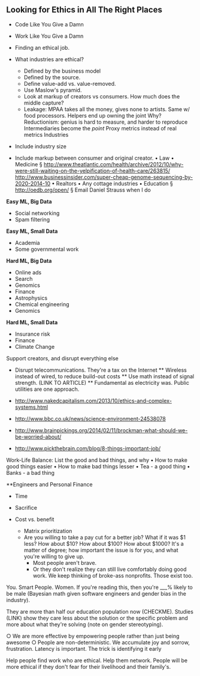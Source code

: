 ## Looking for Ethics in All The Right Places

* Code Like You Give a Damn
* Work Like You Give a Damn


* Finding an ethical job.
* What industries are ethical?
   * Defined by the business model
   * Defined by the source.
   * Define value-add vs. value-removed.
   * Use Maslow's pyramid.
   * Look at markup of creators vs consumers. How much does the middle capture?
   * Leakage: MPAA takes all the money, gives none to artists. Same w/ food processors.
   Helpers end up owning the joint
   Why? Reductionism: genius is hard to measure, and harder to reproduce
   Intermediaries become the *point*
   Proxy metrics instead of real metrics
Industries 
* Include industry size
* Include markup between consumer and original creator.
   • Law
   • Medicine
      § http://www.theatlantic.com/health/archive/2012/10/why-were-still-waiting-on-the-yelpification-of-health-care/263815/
      http://www.businessinsider.com/super-cheap-genome-sequencing-by-2020-2014-10
   • Realtors
   • Any cottage industries
   • Education
      § http://oedb.org/open/
      § Email Daniel Strauss when I do


**Easy ML, Big Data**

* Social networking
* Spam filtering

**Easy ML, Small Data**

* Academia
* Some governmental work

**Hard ML, Big Data**

* Online ads
* Search
* Genomics
* Finance
* Astrophysics
* Chemical engineering
* Genomics

**Hard ML, Small Data**

* Insurance risk
* Finance
* Climate Change



Support creators, and disrupt everything else

* Disrupt telecommunications. They're a tax on the Internet
** Wireless instead of wired, to reduce build-out costs
** Use math instead of signal strength. (LINK TO ARTICLE)
** Fundamental as electricity was. Public utilities are one approach.


* http://www.nakedcapitalism.com/2013/10/ethics-and-complex-systems.html
* http://www.bbc.co.uk/news/science-environment-24538078
* http://www.brainpickings.org/2014/02/11/brockman-what-should-we-be-worried-about/
* http://www.pickthebrain.com/blog/8-things-important-job/

Work-Life Balance: List the good and bad things, and why
• How to make good things easier
• How to make bad things lesser
• Tea - a good thing
• Banks - a bad thing


**Engineers and Personal Finance
* Time
* Sacrifice



* Cost vs. benefit
   * Matrix prioritization
   * Are you willing to take a pay cut for a better job? What if it was $1 less? How about $10? How about $100? How about $1000? It's a matter of degree; how important the issue is for you, and what you're willing to give up.
      * Most people aren't brave.
      * Or they don't realize they can still live comfortably doing good work. We keep thinking of broke-ass nonprofits. Those exist too.


You. Smart People. 
Women. If you're reading this, then you're ___% likely to be male (Bayesian math given software engineers and gender bias in the industry).

They are more than half our education population now (CHECKME). Studies (LINK) show they care less about the solution or the specific problem and more about what they're solving (note on gender stereotyping).


   ○ We are more effective by empowering people rather than just being awesome
   ○ People are non-deterministic. We accumulate joy and sorrow, frustration. Latency is important. The trick is identifying it early

Help people find work who are ethical. Help them network. People will be more ethical if they don't fear for their livelihood and their family's.